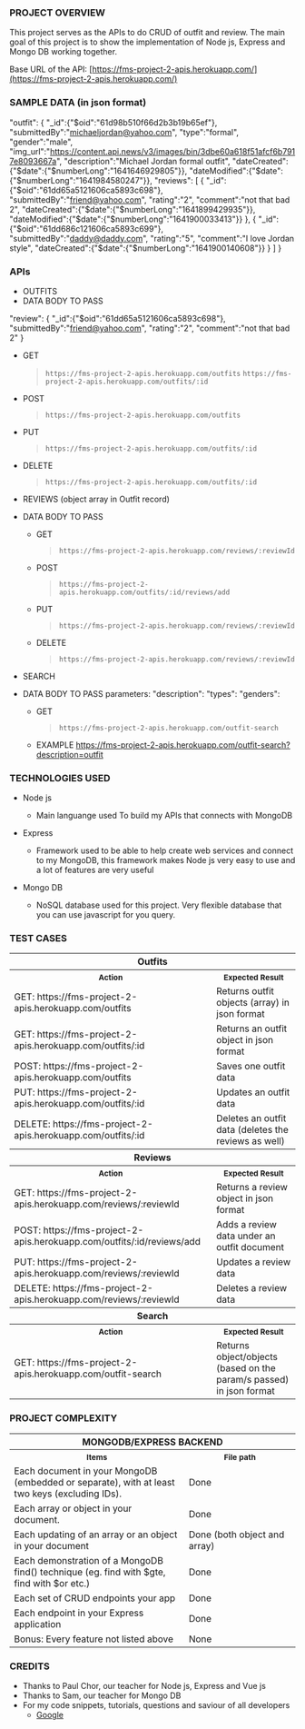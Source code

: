 ### PROJECT OVERVIEW
This project serves as the APIs to do CRUD of outfit and review. The main goal of this project is to show the implementation of Node js, Express and Mongo DB working together.

Base URL of the API:  [https://fms-project-2-apis.herokuapp.com/](https://fms-project-2-apis.herokuapp.com/)

### SAMPLE DATA (in json format)

"outfit": {
	"_id":{"$oid":"61d98b510f66d2b3b19b65ef"},
	"submittedBy":"michaeljordan@yahoo.com",
	"type":"formal",
	"gender":"male",
	"img_url":"https://content.api.news/v3/images/bin/3dbe60a618f51afcf6b7917e8093667a",
	"description":"Michael Jordan formal outfit",
	"dateCreated":{"$date":{"$numberLong":"1641646929805"}},
	"dateModified":{"$date":{"$numberLong":"1641984580247"}},
	"reviews":
	[
		{
			"_id":{"$oid":"61dd65a5121606ca5893c698"},
			"submittedBy":"friend@yahoo.com",
			"rating":"2",
			"comment":"not that bad 2",
			"dateCreated":{"$date":{"$numberLong":"1641899429935"}},
			"dateModified":{"$date":{"$numberLong":"1641900033413"}}
		},
		{
			"_id":{"$oid":"61dd686c121606ca5893c699"},
			"submittedBy":"daddy@daddy.com",
			"rating":"5",
			"comment":"I love Jordan style",
			"dateCreated":{"$date":{"$numberLong":"1641900140608"}}
		}
	]
}

### APIs
* OUTFITS
* DATA BODY TO PASS

"review":
   {
      "_id":{"$oid":"61dd65a5121606ca5893c698"},
      "submittedBy":"friend@yahoo.com",
      "rating":"2",
      "comment":"not that bad 2"
   }
	
   * GET
      > `https://fms-project-2-apis.herokuapp.com/outfits`
      > `https://fms-project-2-apis.herokuapp.com/outfits/:id`
   * POST
      > `https://fms-project-2-apis.herokuapp.com/outfits`
   * PUT
      > `https://fms-project-2-apis.herokuapp.com/outfits/:id`
   * DELETE
      > `https://fms-project-2-apis.herokuapp.com/outfits/:id`

* REVIEWS (object array in Outfit record)
* DATA BODY TO PASS

   * GET
      > `https://fms-project-2-apis.herokuapp.com/reviews/:reviewId`
   * POST
      > `https://fms-project-2-apis.herokuapp.com/outfits/:id/reviews/add`
   * PUT
      > `https://fms-project-2-apis.herokuapp.com/reviews/:reviewId`
   * DELETE
      > `https://fms-project-2-apis.herokuapp.com/reviews/:reviewId`

* SEARCH
* DATA BODY TO PASS
parameters: 
   "description": <string>
   "types": <array>
   "genders": <array>

   * GET
      > `https://fms-project-2-apis.herokuapp.com/outfit-search`

   * EXAMPLE
      https://fms-project-2-apis.herokuapp.com/outfit-search?description=outfit


### TECHNOLOGIES USED

* Node js
   * Main languange used To build my APIs that connects with MongoDB

* Express
   * Framework used to be able to help create web services and connect to my MongoDB, this framework makes Node js very easy to use and a lot of features are very useful

* Mongo DB
   * NoSQL database used for this project. Very flexible database that you can use javascript for you query.


### TEST CASES
<table>
   <tr>
      <th colspan=2>Outfits
   </tr>
   <tr>
      <th>
         <img width="441" height="1">
         <small>Action</small>
      </th>
      <th>
         <img width="441" height="1">
         <small>Expected Result</small>
      </th>
   </tr>
   <tr>
      <td>GET: https://fms-project-2-apis.herokuapp.com/outfits</td>
      <td>Returns outfit objects (array) in json format</td>
   </tr>
   <tr>
      <td>GET: https://fms-project-2-apis.herokuapp.com/outfits/:id</td>
      <td>Returns an outfit object in json format</td>
   </tr>
   <tr>
      <td>POST: https://fms-project-2-apis.herokuapp.com/outfits</td>
      <td>Saves one outfit data</td>
   </tr>
   <tr>
      <td>PUT: https://fms-project-2-apis.herokuapp.com/outfits/:id</td>
      <td>Updates an outfit data</td>
   </tr>
   <tr>
      <td>DELETE: https://fms-project-2-apis.herokuapp.com/outfits/:id</td>
      <td>Deletes an outfit data (deletes the reviews as well)</td>
   </tr>
   <tr>
      <th colspan=2>Reviews
   </tr>
   <tr>
      <th>
         <img width="441" height="1">
         <small>Action</small>
      </th>
      <th>
         <img width="441" height="1">
         <small>Expected Result</small>
      </th>
   </tr>
   <tr>
      <td>GET: https://fms-project-2-apis.herokuapp.com/reviews/:reviewId</td>
      <td>Returns a review object in json format</td>
   </tr>
   <tr>
      <td>POST: https://fms-project-2-apis.herokuapp.com/outfits/:id/reviews/add</td>
      <td>Adds a review data under an outfit document</td>
   </tr>
   <tr>
      <td>PUT: https://fms-project-2-apis.herokuapp.com/reviews/:reviewId</td>
      <td>Updates a review data</td>
   </tr>
   <tr>
      <td>DELETE: https://fms-project-2-apis.herokuapp.com/reviews/:reviewId</td>
      <td>Deletes a review data</td>
   </tr>
   <tr>
      <th colspan=2>Search
   </tr>
   <tr>
      <th>
         <img width="441" height="1">
         <small>Action</small>
      </th>
      <th>
         <img width="441" height="1">
         <small>Expected Result</small>
      </th>
   </tr>
   <tr>
      <td>GET: https://fms-project-2-apis.herokuapp.com/outfit-search</td>
      <td>Returns object/objects (based on the param/s passed) in json format</td>
   </tr>
</table>

### PROJECT COMPLEXITY
<table>
   <tr>
      <th colspan=2>MONGODB/EXPRESS BACKEND
   <tr>
   <tr>
      <th>
         <img width="441" height="1">
         <small>Items</small>
      </td>
      <th>
         <img width="441" height="1">
         <small>File path</small>
      </td>
   <tr>
   <tr>
      <td>
         Each document in your MongoDB (embedded or separate), with at least two keys (excluding IDs).
      </td>
      <td>
         Done
      </td>
   <tr>
   <tr>
      <td>
         Each array or object in your document.
      </td>
      <td>
         Done
      </td>
   <tr>
   <tr>
      <td>
         Each updating of an array or an object in your document
      </td>
      <td>
         Done (both object and array)
      </td>
   <tr>
   <tr>
      <td>
         Each demonstration of a MongoDB find() technique (eg. find with $gte, find with $or etc.)
      </td>
      <td>
         Done
      </td>
   <tr>
   <tr>
      <td>
         Each set of CRUD endpoints your app
      </td>
      <td>
         Done
      </td>
   <tr>
   <tr>
      <td>
         Each endpoint in your Express application
      </td>
      <td>
         Done
      </td>
   <tr>
   <tr>
      <td>
         Bonus: Every feature not listed above
      </td>
      <td>
         None
      </td>
   <tr>
</table>


### CREDITS
* Thanks to Paul Chor, our teacher for Node js, Express and Vue js
* Thanks to Sam, our teacher for Mongo DB
* For my code snippets, tutorials, questions and saviour of all developers
   * [Google](https://www.google.com/)